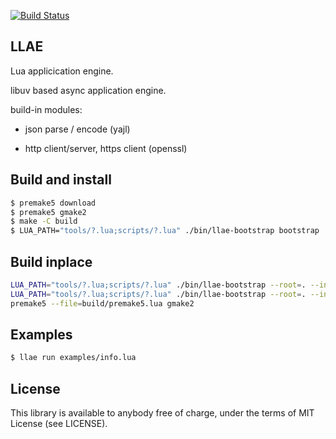 [![Build Status](https://ci.sandboxgames.ru/api/badges/andry/llae1/status.svg?ref=refs/heads/develop)](https://ci.sandboxgames.ru/andry/llae1)

## LLAE

Lua applicication engine.

libuv based async application engine.

build-in modules:

* json parse / encode (yajl)

* http client/server, https client (openssl)

## Build and install

```bash
$ premake5 download
$ premake5 gmake2
$ make -C build
$ LUA_PATH="tools/?.lua;scripts/?.lua" ./bin/llae-bootstrap bootstrap
```

## Build inplace
```bash
LUA_PATH="tools/?.lua;scripts/?.lua" ./bin/llae-bootstrap --root=. --inplace=true install
LUA_PATH="tools/?.lua;scripts/?.lua" ./bin/llae-bootstrap --root=. --inplace=true init 
premake5 --file=build/premake5.lua gmake2
```

## Examples

```bash
$ llae run examples/info.lua 
```

## License

This library is available to anybody free of charge, under the terms of MIT License (see LICENSE).
